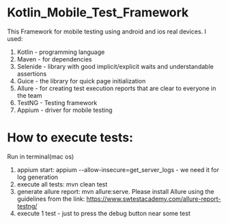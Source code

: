 # Kotlin_Mobile_Test_Framework
This Framework for mobile testing using android and ios real devices.
I used:
1. Kotlin - programming language
2. Maven - for dependencies
3. Selenide - library with good implicit/explicit waits and understandable assertions
4. Guice - the library for quick page initialization
5. Allure - for creating test execution reports that are clear to everyone in the team
6. TestNG - Testing framework
7. Appium - driver for mobile testing

# How to execute tests:
Run in terminal(mac os)
1. appium start: appium --allow-insecure=get_server_logs - we need it for log generation
2. execute all tests: mvn clean test  
3. generate allure report: mvn allure:serve. Please install Allure using the guidelines from the link: https://www.swtestacademy.com/allure-report-testng/
4. execute 1 test - just to press the debug button near some test
